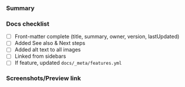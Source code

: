### Summary

### Docs checklist
- [ ] Front-matter complete (title, summary, owner, version, lastUpdated)
- [ ] Added See also & Next steps
- [ ] Added alt text to all images
- [ ] Linked from sidebars
- [ ] If feature, updated `docs/_meta/features.yml`

### Screenshots/Preview link
